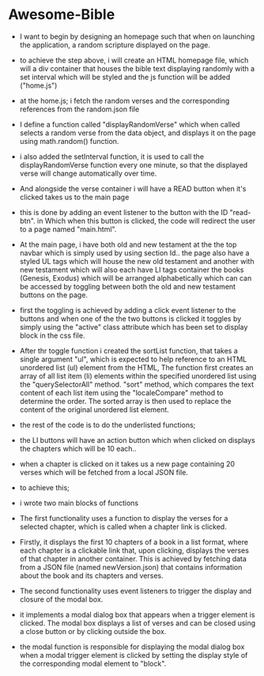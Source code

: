 ﻿# Awesome-Bible
* I want to begin by designing an homepage such that when on launching the application,  a random scripture displayed on the page.
* to achieve the step above, i will create an HTML homepage file, which will a div container that houses the bible text displaying randomly with a set interval which will be styled and the js function will be added ("home.js")
* at the home.js;    i fetch the random verses and the corresponding references from the random.json file
*  I define a function called "displayRandomVerse" which when called selects a random verse from the data object, and displays it on the page using math.random() function.
*  i also added the setInterval function, it is used to call the displayRandomVerse function every one minute, so that the displayed verse will change automatically over time.
* And alongside the verse container i will have a READ button when it's clicked takes us to the main page
* this is done by adding an event listener to the button with the ID "read-btn". in Which when this button is clicked, the code will redirect the user to a page named "main.html".


* At the main page, i have both old and new testament at the the top navbar which is simply used by using section Id.. the page also have a styled UL tags which will house the new old testament and another with new testament which will also each have LI tags container the books (Genesis, Exodus) which will be arranged alphabetically which can can be accessed by toggling between both the old and new testament buttons on the page.
* first the toggling is achieved by adding a click event listener to the buttons and when one of the the two buttons is clicked it toggles by simply using the "active" class attribute which has been set to display block in the css file.
* After thr toggle function i created the sortList function, that takes a single argument "ul", which is expected to help reference to an HTML unordered list (ul) element from the HTML, The function first creates an array of all list item (li) elements within the specified unordered list using the "querySelectorAll" method.  "sort" method, which compares the text content of each list item using the "localeCompare" method to determine the order. The sorted array is then used to replace the content of the original unordered list element.
* the rest of the code is to do the underlisted functions;
* the LI buttons will have an action button which when clicked on displays the chapters which will be 10 each..
* when a chapter is clicked on it takes us a new page containing 20 verses which will be fetched from a local JSON file. 
* to achieve this;
* i wrote two main blocks of functions
*  The first functionality uses a function to display the verses for a selected chapter, which is called when a chapter link is clicked.
*  Firstly, it displays the first 10 chapters of a book in a list format, where each chapter is a clickable link that, upon clicking, displays the verses of that chapter in another container. This is achieved by fetching data from a JSON file (named newVersion.json) that contains information about the book and its chapters and verses. 
*  The second functionality uses event listeners to trigger the display and closure of the modal box.
*   it implements a modal dialog box that appears when a trigger element is clicked. The modal box displays a list of verses and can be closed using a close button or by clicking outside the box.
*   the modal function is responsible for displaying the modal dialog box when a modal trigger element is clicked by setting the display style of the corresponding modal element to "block".
